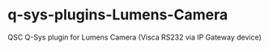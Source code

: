 # q-sys-plugins-Lumens-Camera
QSC Q-Sys plugin for Lumens Camera (Visca RS232 via IP Gateway device)
